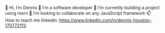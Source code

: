 👋 Hi, I’m Dennis
👀 I’m a software developer
🌱 I’m currently building a project using mern
💞️ I’m looking to collaborate on any JavaScript framework
📫 How to reach me linkedin: https://www.linkedin.com/in/dennis-houston-170772111/